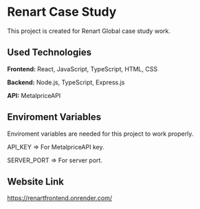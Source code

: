# Renart Case Study

This project is created for Renart Global case study work.

## Used Technologies

**Frontend:** React, JavaScript, TypeScript, HTML, CSS

**Backend:** Node.js, TypeScript, Express.js

**API:** MetalpriceAPI

## Enviroment Variables

Enviroment variables are needed for this project to work properly.

API_KEY => For MetalpriceAPI key.

SERVER_PORT => For server port.

## Website Link

https://renartfrontend.onrender.com/
